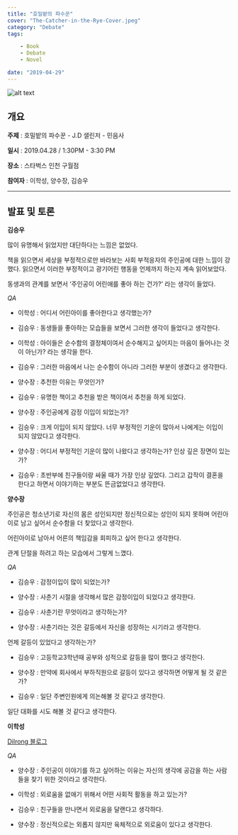 ```yaml
---
title: "호밀밭의 파수꾼"
cover: "The-Catcher-in-the-Rye-Cover.jpeg"
category: "Debate"
tags:

    - Book
    - Debate
    - Novel

date: "2019-04-29"
---
```


![alt text](https://res.cloudinary.com/wet932/image/upload/v1556495970/Gleans/The-Catcher-in-the-Rye-01.jpg "The-Catcher-in-the-Rye-01")

## 개요

**주제** : 호밀밭의 파수꾼 - J.D 샐린저 - 민음사

**일시**  : 2019.04.28 / 1:30PM - 3:30 PM

**장소** : 스타벅스 인천 구월점

**참여자**  : 이학성, 양수장, 김승우

----

## 발표 및 토론

**김승우**

많이 유명해서 읽었지만 대단하다는 느낌은 없었다.

책을 읽으면서 세상을 부정적으로만 바라보는 사회 부적응자의 주인공에 대한 느낌이 강했다. 읽으면서 이러한 부정적이고 광기어린 행동을 언제까지 하는지 계속 읽어보았다.

동생과의 관계를 보면서 ‘주인공이 어린애를 좋아 하는 건가?’ 라는 생각이 들었다.

*QA*

- 이학성 : 어디서 어린아이를 좋아한다고 생각했는가?

- 김승우 : 동생들을 좋아하는 모습들을 보면서 그러한 생각이 들었다고 생각한다.

- 이학성 : 아이들은 순수함의 결정체이여서 순수해지고 싶어지는 마음이 들어나는 것이 아닌가? 라는 생각을 한다.

- 김승우 : 그러한 마음에서 나는 순수함이 아니라 그러한 부분이 생겼다고 생각한다.

- 양수장 : 추천한 이유는 무엇인가?

- 김승우 : 유명한 책이고 추천을 받은 책이여서 추천을 하게 되었다.

- 양수장 : 주인공에게 감정 이입이 되었는가?

- 김승우 : 크게 이입이 되지 않았다. 너무 부정적인 기운이 많아서 나에게는 이입이 되지 않았다고 생각한다. 

- 양수장 : 어디서 부정적인 기운이 많이 나왔다고 생각하는가? 인상 깊은 장면이 있는가?

- 김승우 : 초반부에 친구들이랑 싸울 때가 가장 인상 깊었다. 그리고 갑작이 결혼을 한다고 하면서 이야기하는 부분도 뜬금없었다고 생각한다.

**양수장**

주인공은 청소년기로 자신의 몸은 성인되지만 정신적으로는 성인이 되지 못하며 어린아이로 남고 싶어서 순수함을 더 찾았다고 생각한다.

어린아이로 남아서 어른의 책임감을 회피하고 싶어 한다고 생각한다.

관계 단절을 하려고 하는 모습에서 그렇게 느꼈다.

*QA*

- 김승우 : 감정이입이 많이 되었는가?

- 양수장 : 사춘기 시절을 생각해서 많은 감정이입이 되었다고 생각한다.

- 김승우 : 사춘기란 무엇이라고 생각하는가?

- 양수장 : 사춘기라는 것은 갈등에서 자신을 성장하는 시기라고 생각한다.

언제 갈등이 있었다고 생각하는가?

- 김승우 : 고등학교3학년때 공부와 성적으로 갈등을 많이 했다고 생각한다.

- 양수장 : 만약에 회사에서 부하직원으로 갈등이 있다고 생각하면 어떻게 될 것 같은가?

- 김승우 : 일단 주변인원에게 의논해볼 것 같다고 생각한다.

일단 대화를 시도 해볼 것 같다고 생각한다.

**이학성**

[Dilrong 블로그](http://dilrong.blog.me/221523911864)

*QA*

- 양수장 : 주인공이 이야기를 하고 싶어하는 이유는 자신의 생각에 공감을 하는 사람들을 찾기 위한 것이라고 생각한다.

- 이학성 : 외로움을 없애기 위해서 어떤 사회적 활동을 하고 있는가?

- 김승우 : 친구들을 만나면서 외로움을 달랜다고 생각하다.

- 양수장 : 정신적으로는 외롭지 않지만 육체적으로 외로움이 있다고 생각한다.